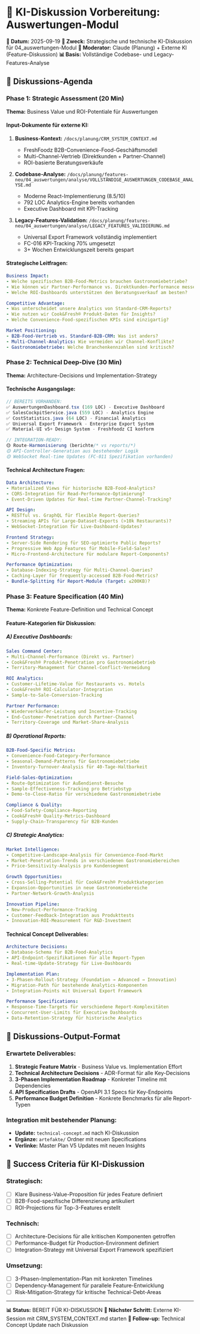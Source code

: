 # 🤖 KI-Diskussion Vorbereitung: Auswertungen-Modul

**📅 Datum:** 2025-09-19
**🎯 Zweck:** Strategische und technische KI-Diskussion für 04_auswertungen-Modul
**👤 Moderator:** Claude (Planung) + Externe KI (Feature-Diskussion)
**📊 Basis:** Vollständige Codebase- und Legacy-Features-Analyse

## 🎯 **Diskussions-Agenda**

### **Phase 1: Strategic Assessment (20 Min)**
**Thema:** Business Value und ROI-Potentiale für Auswertungen

#### **Input-Dokumente für externe KI:**
1. **Business-Kontext:** `/docs/planung/CRM_SYSTEM_CONTEXT.md`
   - FreshFoodz B2B-Convenience-Food-Geschäftsmodell
   - Multi-Channel-Vertrieb (Direktkunden + Partner-Channel)
   - ROI-basierte Beratungsverkäufe

2. **Codebase-Analyse:** `/docs/planung/features-neu/04_auswertungen/analyse/VOLLSTÄNDIGE_AUSWERTUNGEN_CODEBASE_ANALYSE.md`
   - Moderne React-Implementierung (8.5/10)
   - 792 LOC Analytics-Engine bereits vorhanden
   - Executive Dashboard mit KPI-Tracking

3. **Legacy-Features-Validation:** `/docs/planung/features-neu/04_auswertungen/analyse/LEGACY_FEATURES_VALIDIERUNG.md`
   - Universal Export Framework vollständig implementiert
   - FC-016 KPI-Tracking 70% umgesetzt
   - 3+ Wochen Entwicklungszeit bereits gespart

#### **Strategische Leitfragen:**
```yaml
Business Impact:
- Welche spezifischen B2B-Food-Metrics brauchen Gastronomiebetriebe?
- Wie können wir Partner-Performance vs. Direktkunden-Performance messen?
- Welche ROI-Dashboards unterstützen den Beratungsverkauf am besten?

Competitive Advantage:
- Was unterscheidet unsere Analytics von Standard-CRM-Reports?
- Wie nutzen wir Cook&Fresh® Produkt-Daten für Insights?
- Welche Convenience-Food-spezifischen KPIs sind einzigartig?

Market Positioning:
- B2B-Food-Vertrieb vs. Standard-B2B-CRM: Was ist anders?
- Multi-Channel-Analytics: Wie vermeiden wir Channel-Konflikte?
- Gastronomiebetriebe: Welche Branchenkennzahlen sind kritisch?
```

### **Phase 2: Technical Deep-Dive (30 Min)**
**Thema:** Architecture-Decisions und Implementation-Strategy

#### **Technische Ausgangslage:**
```typescript
// BEREITS VORHANDEN:
✅ AuswertungenDashboard.tsx (169 LOC) - Executive Dashboard
✅ SalesCockpitService.java (559 LOC) - Analytics Engine
✅ CostStatistics.java (64 LOC) - Financial Analytics
✅ Universal Export Framework - Enterprise Export System
✅ Material-UI v5+ Design System - Freshfoodz CI konform

// INTEGRATION-READY:
🟡 Route-Harmonisierung (berichte/* vs reports/*)
🟡 API-Controller-Generation aus bestehender Logik
🟡 WebSocket Real-time Updates (FC-011 Spezifikation vorhanden)
```

#### **Technical Architecture Fragen:**
```yaml
Data Architecture:
- Materialized Views für historische B2B-Food-Analytics?
- CQRS-Integration für Read-Performance-Optimierung?
- Event-Driven Updates für Real-time Partner-Channel-Tracking?

API Design:
- RESTful vs. GraphQL für flexible Report-Queries?
- Streaming APIs für Large-Dataset-Exports (>10k Restaurants)?
- WebSocket-Integration für Live-Dashboard-Updates?

Frontend Strategy:
- Server-Side Rendering für SEO-optimierte Public Reports?
- Progressive Web App Features für Mobile-Field-Sales?
- Micro-Frontend-Architecture für modulare Report-Components?

Performance Optimization:
- Database-Indexing-Strategy für Multi-Channel-Queries?
- Caching-Layer für frequently-accessed B2B-Food-Metrics?
- Bundle-Splitting für Report-Module (Target: ≤200KB)?
```

### **Phase 3: Feature Specification (40 Min)**
**Thema:** Konkrete Feature-Definition und Technical Concept

#### **Feature-Kategorien für Diskussion:**

##### **A) Executive Dashboards:**
```yaml
Sales Command Center:
- Multi-Channel-Performance (Direkt vs. Partner)
- Cook&Fresh® Produkt-Penetration pro Gastronomiebetrieb
- Territory-Management für Channel-Conflict-Vermeidung

ROI Analytics:
- Customer-Lifetime-Value für Restaurants vs. Hotels
- Cook&Fresh® ROI-Calculator-Integration
- Sample-to-Sale-Conversion-Tracking

Partner Performance:
- Wiederverkäufer-Leistung und Incentive-Tracking
- End-Customer-Penetration durch Partner-Channel
- Territory-Coverage und Market-Share-Analysis
```

##### **B) Operational Reports:**
```yaml
B2B-Food-Specific Metrics:
- Convenience-Food-Category-Performance
- Seasonal-Demand-Patterns für Gastronomiebetriebe
- Inventory-Turnover-Analysis für 40-Tage-Haltbarkeit

Field-Sales-Optimization:
- Route-Optimization für Außendienst-Besuche
- Sample-Effectiveness-Tracking pro Betriebstyp
- Demo-to-Close-Ratio für verschiedene Gastronomiebetriebe

Compliance & Quality:
- Food-Safety-Compliance-Reporting
- Cook&Fresh® Quality-Metrics-Dashboard
- Supply-Chain-Transparency für B2B-Kunden
```

##### **C) Strategic Analytics:**
```yaml
Market Intelligence:
- Competitive-Landscape-Analysis für Convenience-Food-Markt
- Market-Penetration-Trends in verschiedenen Gastronomiebereichen
- Price-Sensitivity-Analysis pro Kundensegment

Growth Opportunities:
- Cross-Selling-Potential für Cook&Fresh® Produktkategorien
- Expansion-Opportunities in neue Gastronomiebereiche
- Partner-Network-Growth-Analysis

Innovation Pipeline:
- New-Product-Performance-Tracking
- Customer-Feedback-Integration aus Produkttests
- Innovation-ROI-Measurement für R&D-Investment
```

#### **Technical Concept Deliverables:**
```yaml
Architecture Decisions:
- Database-Schema für B2B-Food-Analytics
- API-Endpoint-Spezifikationen für alle Report-Typen
- Real-time-Update-Strategy für Live-Dashboards

Implementation Plan:
- 3-Phasen-Rollout-Strategy (Foundation → Advanced → Innovation)
- Migration-Path für bestehende Analytics-Komponenten
- Integration-Points mit Universal Export Framework

Performance Specifications:
- Response-Time-Targets für verschiedene Report-Komplexitäten
- Concurrent-User-Limits für Executive Dashboards
- Data-Retention-Strategy für historische Analytics
```

## 🔄 **Diskussions-Output-Format**

### **Erwartete Deliverables:**
1. **Strategic Feature Matrix** - Business Value vs. Implementation Effort
2. **Technical Architecture Decisions** - ADR-Format für alle Key-Decisions
3. **3-Phasen Implementation Roadmap** - Konkreter Timeline mit Dependencies
4. **API Specification Drafts** - OpenAPI 3.1 Specs für Key-Endpoints
5. **Performance Budget Definition** - Konkrete Benchmarks für alle Report-Typen

### **Integration mit bestehender Planung:**
- **Update:** `technical-concept.md` nach KI-Diskussion
- **Ergänze:** `artefakte/` Ordner mit neuen Specifications
- **Verlinke:** Master Plan V5 Updates mit neuen Insights

## 🎯 **Success Criteria für KI-Diskussion**

### **Strategisch:**
- [ ] Klare Business-Value-Proposition für jedes Feature definiert
- [ ] B2B-Food-spezifische Differenzierung artikuliert
- [ ] ROI-Projections für Top-3-Features erstellt

### **Technisch:**
- [ ] Architecture-Decisions für alle kritischen Komponenten getroffen
- [ ] Performance-Budget für Production-Environment definiert
- [ ] Integration-Strategy mit Universal Export Framework spezifiziert

### **Umsetzung:**
- [ ] 3-Phasen-Implementation-Plan mit konkreten Timelines
- [ ] Dependency-Management für parallele Feature-Entwicklung
- [ ] Risk-Mitigation-Strategy für kritische Technical-Debt-Areas

---

**📊 Status:** BEREIT FÜR KI-DISKUSSION
**🔄 Nächster Schritt:** Externe KI-Session mit CRM_SYSTEM_CONTEXT.md starten
**📝 Follow-up:** Technical Concept Update nach Diskussion